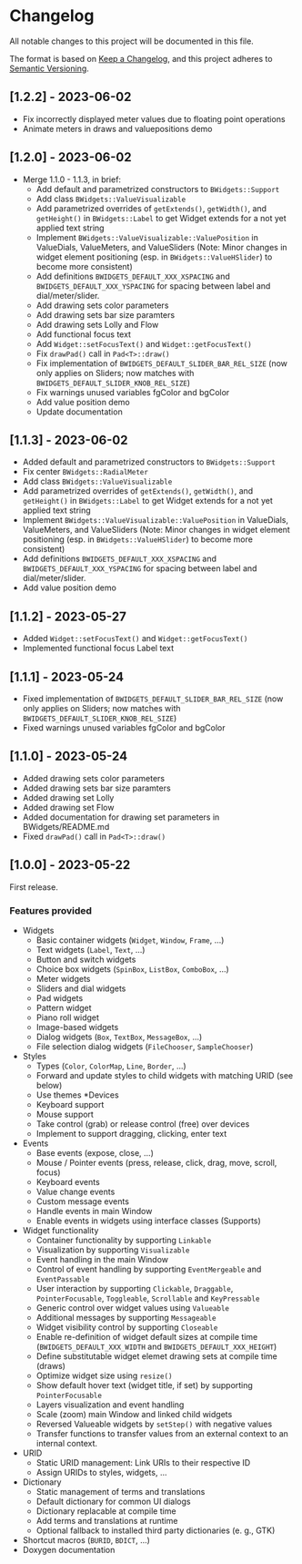 # Changelog

All notable changes to this project will be documented in this file.

The format is based on [Keep a Changelog](https://keepachangelog.com/en/1.0.0/),
and this project adheres to [Semantic Versioning](https://semver.org/spec/v2.0.0.html).


## [1.2.2] - 2023-06-02
* Fix incorrectly displayed meter values due to floating point operations
* Animate meters in draws and valuepositions demo


## [1.2.0] - 2023-06-02
* Merge 1.1.0 - 1.1.3, in brief:
    * Add default and parametrized constructors to `BWidgets::Support`
    * Add class `BWidgets::ValueVisualizable`
    * Add parametrized overrides of `getExtends()`, `getWidth()`, and `getHeight()` in `BWidgets::Label` to get Widget extends for a not yet applied text string
    * Implement `BWidgets::ValueVisualizable::ValuePosition` in ValueDials, ValueMeters, and ValueSliders (Note: Minor changes in widget element positioning (esp. in `BWidgets::ValueHSlider`) to become more consistent)
    * Add definitions `BWIDGETS_DEFAULT_XXX_XSPACING` and `BWIDGETS_DEFAULT_XXX_YSPACING` for spacing between label and dial/meter/slider.
    * Add drawing sets color parameters
    * Add drawing sets bar size paramters
    * Add drawing sets Lolly and Flow
    * Add functional focus text
    * Add `Widget::setFocusText()` and `Widget::getFocusText()`
    * Fix `drawPad()` call in `Pad<T>::draw()`
    * Fix implementation of `BWIDGETS_DEFAULT_SLIDER_BAR_REL_SIZE` (now only applies on Sliders; now matches with `BWIDGETS_DEFAULT_SLIDER_KNOB_REL_SIZE`)
    * Fix warnings unused variables fgColor and bgColor
    * Add value position demo
    * Update documentation
    

## [1.1.3] - 2023-06-02
* Added default and parametrized constructors to `BWidgets::Support`
* Fix center `BWidgets::RadialMeter`
* Add class `BWidgets::ValueVisualizable`
* Add parametrized overrides of `getExtends()`, `getWidth()`, and `getHeight()` 
in `BWidgets::Label` to get Widget extends for a not yet applied text string
* Implement `BWidgets::ValueVisualizable::ValuePosition` in ValueDials,
ValueMeters, and ValueSliders (Note: Minor changes in widget element 
positioning (esp. in `BWidgets::ValueHSlider`) to become more consistent)
* Add definitions `BWIDGETS_DEFAULT_XXX_XSPACING` and 
`BWIDGETS_DEFAULT_XXX_YSPACING` for spacing between label and 
dial/meter/slider.
* Add value position demo


## [1.1.2] - 2023-05-27
* Added `Widget::setFocusText()` and `Widget::getFocusText()`
* Implemented functional focus Label text


## [1.1.1] - 2023-05-24

* Fixed implementation of `BWIDGETS_DEFAULT_SLIDER_BAR_REL_SIZE` (now only
applies on Sliders; now matches with `BWIDGETS_DEFAULT_SLIDER_KNOB_REL_SIZE`)
* Fixed warnings unused variables fgColor and bgColor


## [1.1.0] - 2023-05-24

* Added drawing sets color parameters
* Added drawing sets bar size paramters
* Added drawing set Lolly
* Added drawing set Flow
* Added documentation for drawing set parameters in BWidgets/README.md
* Fixed `drawPad()` call in `Pad<T>::draw()`


## [1.0.0] - 2023-05-22

First release.

### Features provided

* Widgets
    * Basic container widgets (`Widget`, `Window`, `Frame`, ...)
    * Text widgets (`Label`, `Text`, ...)
    * Button and switch widgets
    * Choice box widgets (`SpinBox`, `ListBox`, `ComboBox`, ...)
    * Meter widgets
    * Sliders and dial widgets
    * Pad widgets
    * Pattern widget
    * Piano roll widget
    * Image-based widgets
    * Dialog widgets (`Box`, `TextBox`, `MessageBox`, ...)
    * File selection dialog widgets (`FileChooser`, `SampleChooser`)
* Styles
    * Types (`Color`, `ColorMap`, `Line`, `Border`, ...)
    * Forward and update styles to child widgets with matching URID (see 
      below)
    * Use themes
*Devices
    * Keyboard support
    * Mouse support
    * Take control (grab) or release control (free) over devices
    * Implement to support dragging, clicking, enter text
* Events
    * Base events (expose, close, ...)
    * Mouse / Pointer events (press, release, click, drag, move, scroll, focus)
    * Keyboard events
    * Value change events
    * Custom message events
    * Handle events in main Window
    * Enable events in widgets using interface classes (Supports)
* Widget functionality
    * Container functionality by supporting `Linkable`
    * Visualization by supporting `Visualizable`
    * Event handling in the main Window
    * Control of event handling by supporting `EventMergeable` and 
    `EventPassable`
    * User interaction by supporting `Clickable`, `Draggable`, `PointerFocusable`,
    `Toggleable`, `Scrollable` and `KeyPressable`
    * Generic control over widget values using `Valueable`
    * Additional messages by supporting `Messageable` 
    * Widget visibility control by supporting `Closeable`
    * Enable re-definition of widget default sizes at compile time
    (`BWIDGETS_DEFAULT_XXX_WIDTH` and `BWIDGETS_DEFAULT_XXX_HEIGHT`)
    * Define substitutable widget elemet drawing sets at compile time
     (draws)
    * Optimize widget size using `resize()`
    * Show default hover text (widget title, if set) by supporting
    `PointerFocusable`
    * Layers visualization and event handling
    * Scale (zoom) main Window and linked child widgets
    * Reversed Valueable widgets by `setStep()` with negative values
    * Transfer functions to transfer values from an external context to an 
    internal context. 
* URID
    * Static URID management: Link URIs to their respective ID
    * Assign URIDs to styles, widgets, ...
* Dictionary
    * Static management of terms and translations
    * Default dictionary for common UI dialogs
    * Dictionary replacable at compile time
    * Add terms and translations at runtime
    * Optional fallback to installed third party dictionaries (e. g., GTK)
* Shortcut macros (`BURID`, `BDICT`, ...)
* Doxygen documentation